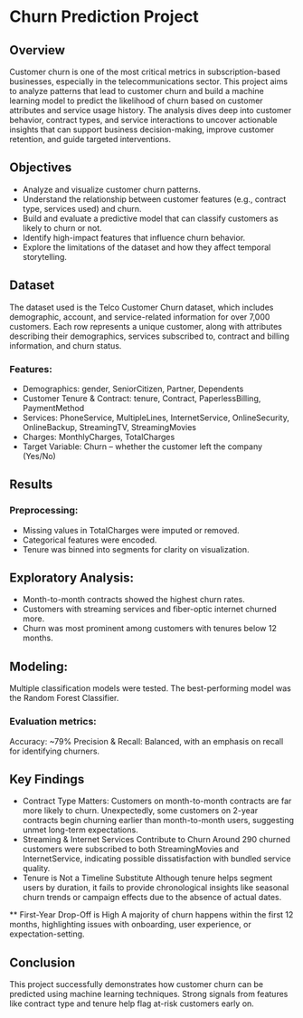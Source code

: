 # Churn Prediction Project
## Overview
Customer churn is one of the most critical metrics in subscription-based businesses, especially in the telecommunications sector. This project aims to analyze patterns that lead to customer churn and build a machine learning model to predict the likelihood of churn based on customer attributes and service usage history.
The analysis dives deep into customer behavior, contract types, and service interactions to uncover actionable insights that can support business decision-making, improve customer retention, and guide targeted interventions.

## Objectives
- Analyze and visualize customer churn patterns.
- Understand the relationship between customer features (e.g., contract type, services used) and churn.
- Build and evaluate a predictive model that can classify customers as likely to churn or not.
- Identify high-impact features that influence churn behavior.
- Explore the limitations of the dataset and how they affect temporal storytelling.

## Dataset
The dataset used is the Telco Customer Churn dataset, which includes demographic, account, and service-related information for over 7,000 customers.
Each row represents a unique customer, along with attributes describing their demographics, services subscribed to, contract and billing information, and churn status.

### Features:
* Demographics: gender, SeniorCitizen, Partner, Dependents
* Customer Tenure & Contract: tenure, Contract, PaperlessBilling, PaymentMethod
* Services: PhoneService, MultipleLines, InternetService, OnlineSecurity, OnlineBackup, StreamingTV, StreamingMovies
* Charges: MonthlyCharges, TotalCharges
* Target Variable: Churn – whether the customer left the company (Yes/No)

## Results
### Preprocessing:
- Missing values in TotalCharges were imputed or removed.
- Categorical features were encoded.
- Tenure was binned into segments for clarity on visualization.

## Exploratory Analysis:
- Month-to-month contracts showed the highest churn rates.
- Customers with streaming services and fiber-optic internet churned more.
- Churn was most prominent among customers with tenures below 12 months.

## Modeling:
Multiple classification models were tested. The best-performing model was the Random Forest Classifier.

### Evaluation metrics: 
Accuracy: ~79%
Precision & Recall: Balanced, with an emphasis on recall for identifying churners.

## Key Findings

* Contract Type Matters:
Customers on month-to-month contracts are far more likely to churn. Unexpectedly, some customers on 2-year contracts begin churning earlier than month-to-month users, suggesting unmet long-term expectations.
* Streaming & Internet Services Contribute to Churn
Around 290 churned customers were subscribed to both StreamingMovies and InternetService, indicating possible dissatisfaction with bundled service quality.
* Tenure is Not a Timeline Substitute
Although tenure helps segment users by duration, it fails to provide chronological insights like seasonal churn trends or campaign effects due to the absence of actual dates.

** First-Year Drop-Off is High
A majority of churn happens within the first 12 months, highlighting issues with onboarding, user experience, or expectation-setting.

## Conclusion
This project successfully demonstrates how customer churn can be predicted using machine learning techniques. 
Strong signals from features like contract type and tenure help flag at-risk customers early on.
